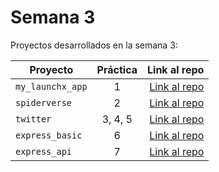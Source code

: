 # Semana 3 

Proyectos desarrollados en la semana 3:

| Proyecto | Práctica | Link al repo |
| ------------- |:-------------:| -----:|
|`my_launchx_app`|1|[Link al repo](https://github.com/moiseshernandez26/my_launchx_app)|
|`spiderverse`|2|[Link al repo](https://github.com/moiseshernandez26/spiderverse)|
|`twitter`|3, 4, 5|[Link al repo](https://github.com/moiseshernandez26/twitter)|
|`express_basic`|6|[Link al repo](https://github.com/moiseshernandez26/express_basic)|
|`express_api`|7|[Link al repo](https://github.com/moiseshernandez26/express_api)|